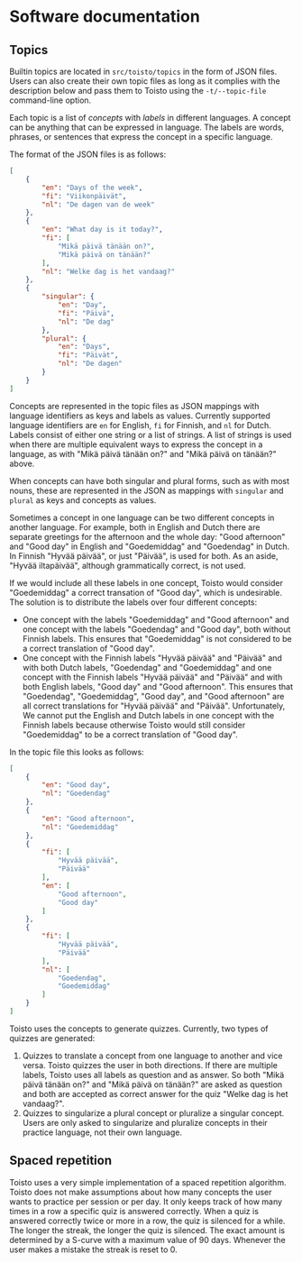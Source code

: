 # Software documentation

## Topics

Builtin topics are located in `src/toisto/topics` in the form of JSON files. Users can also create their own topic files as long as it complies with the description below and pass them to Toisto using the `-t/--topic-file` command-line option.

Each topic is a list of *concepts* with *labels* in different languages. A concept can be anything that can be expressed in language. The labels are words, phrases, or sentences that express the concept in a specific language.

The format of the JSON files is as follows:

```json
[
    {
        "en": "Days of the week",
        "fi": "Viikonpäivät",
        "nl": "De dagen van de week"
    },
    {
        "en": "What day is it today?",
        "fi": [
            "Mikä päivä tänään on?",
            "Mikä päivä on tänään?"
        ],
        "nl": "Welke dag is het vandaag?"
    },
    {
        "singular": {
            "en": "Day",
            "fi": "Päivä",
            "nl": "De dag"
        },
        "plural": {
            "en": "Days",
            "fi": "Päivät",
            "nl": "De dagen"
        }
    }
]
```

Concepts are represented in the topic files as JSON mappings with language identifiers as keys and labels as values. Currently supported language identifiers are `en` for English, `fi` for Finnish, and `nl` for Dutch. Labels consist of either one string or a list of strings. A list of strings is used when there are multiple equivalent ways to express the concept in a language, as with "Mikä päivä tänään on?" and "Mikä päivä on tänään?" above.

When concepts can have both singular and plural forms, such as with most nouns, these are represented in the JSON as mappings with `singular` and `plural` as keys and concepts as values.

Sometimes a concept in one language can be two different concepts in another language. For example, both in English and Dutch there are separate greetings for the afternoon and the whole day: "Good afternoon" and "Good day" in English and "Goedemiddag" and "Goedendag" in Dutch. In Finnish "Hyvää päivää", or just "Päivää", is used for both. As an aside, "Hyvää iltapäivää", although grammatically correct, is not used.

If we would include all these labels in one concept, Toisto would consider "Goedemiddag" a correct transation of "Good day", which is undesirable. The solution is to distribute the labels over four different concepts:

- One concept with the labels "Goedemiddag" and "Good afternoon" and one concept with the labels "Goedendag" and "Good day", both without Finnish labels. This ensures that "Goedemiddag" is not considered to be a correct translation of "Good day".
- One concept with the Finnish labels "Hyvää päivää" and "Päivää" and with both Dutch labels, "Goedendag" and "Goedemiddag" and one concept with the Finnish labels "Hyvää päivää" and "Päivää" and with both English labels, "Good day" and "Good afternoon". This ensures that "Goedendag", "Goedemiddag", "Good day", and "Good afternoon" are all correct translations for "Hyvää päivää" and "Päivää". Unfortunately, We cannot put the English and Dutch labels in one concept with the Finnish labels because otherwise Toisto would still consider "Goedemiddag" to be a correct translation of "Good day".

In the topic file this looks as follows:

```json
[
    {
        "en": "Good day",
        "nl": "Goedendag"
    },
    {
        "en": "Good afternoon",
        "nl": "Goedemiddag"
    },
    {
        "fi": [
            "Hyvää päivää",
            "Päivää"
        ],
        "en": [
            "Good afternoon",
            "Good day"
        ]
    },
    {
        "fi": [
            "Hyvää päivää",
            "Päivää"
        ],
        "nl": [
            "Goedendag",
            "Goedemiddag"
        ]
    }
]
```

Toisto uses the concepts to generate quizzes. Currently, two types of quizzes are generated:

1. Quizzes to translate a concept from one language to another and vice versa. Toisto quizzes the user in both directions. If there are multiple labels, Toisto uses all labels as question and as answer. So both "Mikä päivä tänään on?" and "Mikä päivä on tänään?" are asked as question and both are accepted as correct answer for the quiz "Welke dag is het vandaag?".
2. Quizzes to singularize a plural concept or pluralize a singular concept. Users are only asked to singularize and pluralize concepts in their practice language, not their own language.

## Spaced repetition

Toisto uses a very simple implementation of a spaced repetition algorithm. Toisto does not make assumptions about how many concepts the user wants to practice per session or per day. It only keeps track of how many times in a row a specific quiz is answered correctly. When a quiz is answered correctly twice or more in a row, the quiz is silenced for a while. The longer the streak, the longer the quiz is silenced. The exact amount is determined by a S-curve with a maximum value of 90 days. Whenever the user makes a mistake the streak is reset to 0.
